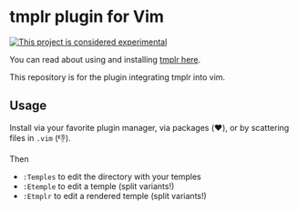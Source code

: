 # tmplr plugin for Vim

[![This project is considered experimental](https://img.shields.io/badge/status-experimental-critical.svg)](https://benknoble.github.io/status/experimental/)

You can read about using and installing [tmplr
here](https://github.com/benknoble/tmplr).

This repository is for the plugin integrating tmplr into vim.

## Usage

Install via your favorite plugin manager, via packages (:heart:), or by
scattering files in `.vim` (:-1:).

Then

- `:Temples` to edit the directory with your temples
- `:Etemple` to edit a temple (split variants!)
- `:Etmplr` to edit a rendered temple (split variants!)
